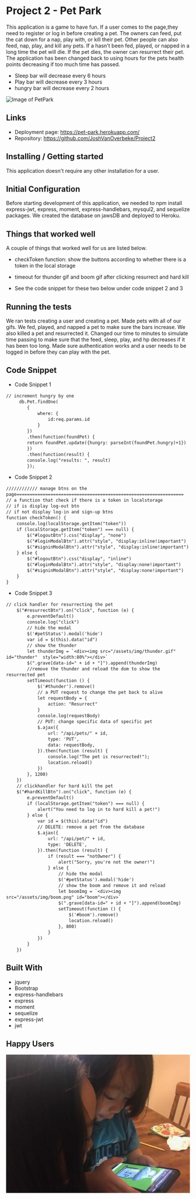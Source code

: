 # Project 2 - Pet Park
This application is a game to have fun.  If a user comes to the page,they need to register or log in before creating a pet.  The owners can feed, put the cat down for a nap, play with, or kill their pet. Other people can also feed, nap, play, and kill any pets. If a hasn't been fed, played, or napped in a long time the pet will die.  If the pet dies, the owner can resurrect their pet.  The application has been changed back to using hours for the pets health points decreasing if too much time has passed.  

* Sleep bar will decrease every 6 hours
* Play bar will decrease every 3 hours
* hungry bar will decrease every 2 hours

![Image of PetPark](https://github.com/JoshVanOverbeke/Project2/blob/master/public/assets/img/petpark.gif)

## Links

- Deployment page: https://pet-park.herokuapp.com/
- Repository: https://github.com/JoshVanOverbeke/Project2

## Installing / Getting started

This application doesn't require any other installation for a user.

## Initial Configuration

Before starting development of this application, we needed to npm install express-jwt, express, moment, express-handlebars, mysqul2, and sequelize packages. We created the database on jawsDB and deployed to Heroku.

## Things that worked well

A couple of things that worked well for us are listed below.
* checkToken function: show the buttons according to whether there is a token in the local storage

* timeout for thunder gif and boom gif after clicking resurrect and hard kill

* See the code snippet for these two below under code snippet 2 and 3

## Running the tests

We ran tests creating a user and creating a pet.  Made pets with all of our gifs. We fed, played, and napped a pet to make sure the bars increase.  We also killed a pet and resurrected it.  Changed our time to minutes to simulate time passing to make sure that the feed, sleep, play, and hp decreases if it has been too long.  Made sure authentication works and a user needs to be logged in before they can play with the pet.  

## Code Snippet

* Code Snippet 1
```
// increment hungry by one
     db.Pet.findOne(
        {
            where: {
                id:req.params.id
            }
        })
        .then(function(foundPet) {
        return foundPet.update({hungry: parseInt(foundPet.hungry)+1})
        })
        .then(function(result) {
        console.log("results: ", result)
        });
```
* Code Snippet 2
```
//////////// manage btns on the page================================================================
// a function that check if there is a token in localstorage
// if is display log-out btn
// if not display log-in and sign-up btns
function checkToken() {
    console.log(localStorage.getItem("token"))
    if (localStorage.getItem("token") === null) {
        $("#logoutBtn").css("display", "none")
        $("#loginModalBtn").attr("style", "display:inline!important")
        $("#signinModalBtn").attr("style", "display:inline!important")
    } else {
        $("#logoutBtn").css("display", "inline")
        $("#loginModalBtn").attr("style", "display:none!important")
        $("#signinModalBtn").attr("style", "display:none!important")
    }
}
```
* Code Snippet 3
```
// click handler for resurrecting the pet
    $("#resurrectBtn").on("click", function (e) {
        e.preventDefault()
        console.log("click")
        // hide the modal
        $('#petStatus').modal('hide')
        var id = $(this).data("id")
        // show the thunder
        let thunderImg = `<div><img src="/assets/img/thunder.gif" id="thunder"  style="width:80%"></div>`
        $(".grave[data-id=" + id + "]").append(thunderImg)
        //remove the thunder and reload the dom to show the resurrected pet
        setTimeout(function () {
            $('#thunder').remove()
            // a PUT request to change the pet back to alive
            let requestBody = {
                action: "Resurrect"
            }
            console.log(requestBody)
            // PUT: change specific data of specific pet
            $.ajax({
                url: "/api/pets/" + id,
                type: 'PUT',
                data: requestBody,
            }).then(function (result) {
                console.log("The pet is resurrected!");
                location.reload()
            })
        }, 1200)
    })
    // clickhandler for hard kill the pet
    $("#hardKillBtn").on("click", function (e) {
        e.preventDefault()
        if (localStorage.getItem("token") === null) {
            alert("You need to log in to hard kill a pet!")
        } else {
            var id = $(this).data("id")
            // DELETE: remove a pet from the database
            $.ajax({
                url: "/api/pet/" + id,
                type: 'DELETE',
            }).then(function (result) {
                if (result === "notOwner") {
                    alert("Sorry, you're not the owner!")
                } else {
                    // hide the modal
                    $('#petStatus').modal('hide')
                    // show the boom and remove it and reload
                    let boomImg = `<div><img src="/assets/img/boom.png" id="boom"></div>`
                    $(".grave[data-id=" + id + "]").append(boomImg)
                    setTimeout(function () {
                        $('#boom').remove()
                        location.reload()
                    }, 800)
                }
            })
        }
    })
```
## Built With
* jquery
* Bootstrap
* express-handlebars
* express
* moment
* sequelize
* express-jwt
* jwt

## Happy Users

![Image of PetPark](https://github.com/JoshVanOverbeke/Project2/blob/master/public/assets/img/happyusers.jpeg)